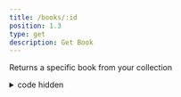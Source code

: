 ```yaml
---
title: /books/:id
position: 1.3
type: get
description: Get Book
---
```


Returns a specific book from your collection

<details>
  <summary>code hidden</summary>
  <p markdown="1">
```javascript
$.get("http://api.myapp.com/books/3", {
  token: "YOUR_APP_KEY",
}, function(data) {
  alert(data);
});
```
</p></details>
